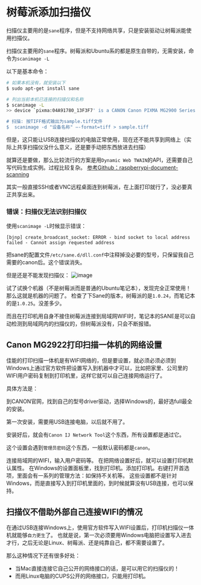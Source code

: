 # 树莓派添加扫描仪

扫描仪主要用的是`sane`程序，但是不支持网络共享，只是安装驱动让树莓派能使用扫描仪。

扫描仪主要用的`sane`程序。树莓派和Ubuntu系的都是原生自带的，无需安装，命令为`scanimage -L`

以下是基本命令：
```sh
# 如果本机没有，就安装以下
$ sudo apt-get install sane

# 列出当前本机已连接的扫描仪和名称
$ scanimage -L
>> device `pixma:04A91780_13F3F7' is a CANON Canon PIXMA MG2900 Series multi-function peripheral

# 扫描: 按TIFF格式输出为sample.tiff文件
$  scanimage -d "设备名称" –-format=tiff > sample.tiff
```

但是，这只能让USB连接扫描仪的电脑正常使用，现在还不能共享到网络上（实际上共享扫描仪没什么意义，还是要手动把东西放进去扫描）

就算还是要做，那么比较流行的方案是用`Dynamic Web TWAIN`的API，还需要自己写代码生成实例。过程比较复杂。
[参考Github：raspberrypi-document-scanning](https://github.com/dynamsoft-dwt/raspberrypi-document-scanning)

其实一般直接SSH或者VNC远程桌面连到树莓派，在上面打印就行了，没必要真正共享出来。


### 错误：扫描仪无法识别扫描仪

使用`scanimage -L`时候显示错误：
```
[bjnp] create_broadcast_socket: ERROR - bind socket to local address failed - Cannot assign requested address
```

把sane的配置文件`/etc/sane.d/dll.conf`中注释掉没必要的型号，只保留我自己需要的canon后。这个错误消失。

但是还是不能发现扫描仪：
![image](https://user-images.githubusercontent.com/14041622/48836230-17480d80-edbd-11e8-99d3-5463df78effa.png)

试了试换个机器（不是树莓派而是普通的Ubuntu笔记本），发现完全正常使用！
那么这就是机器的问题了。
检查了下Sane的版本，树莓派的是`1.0.24`，而笔记本的是`1.0.25`。没差多少。

而且在打印机用自身不接住树莓派连接到局域网WIFI时，笔记本的SANE是可以自动检测到局域网内的扫描仪的，但树莓派没有，只会不断报错。


## Canon MG2922打印扫描一体机的网络设置

佳能的打印扫描一体机是有WIFI网络的，但是要设置，就必须必须必须到Windows上通过官方软件把设置写入到机器中才可以，比如把家里、公司里的WIFI用户密码复制到打印机里，这样它就可以自己连接网络运行了。

具体方法是：

到CANON官网，找到自己的型号driver驱动，选择Windows的，最好选full最全的安装。

第一次安装，需要用USB连接电脑，以后就不用了。

安装好后，就会有`Canon IJ Network Tool`这个东西，所有设置都是通过它。

这个设置会遇到`管理员密码`这个东西，一般默认密码都是`canon`。

连接局域网的WIFI，输入用户密码等。
在把网络设置好后，就可以设置打印机默认属性。
在Windows的设置面板里，找到打印机。添加打印机。右键打开首选项，里面会有一系列的管理方法：如保持不关机等。
这些设置都不是针对Windows，而是直接写入到打印机里面的，到时候就算没有USB连接，也可以保持。



## 扫描仪不借助外部自己连接WIFI的情况

在通过USB连接Windows上，使用官方软件写入WIFI设置后，打印机扫描仪一体机就能够`自力更生`了。
也就是说，第一次必须要用Windows电脑把设置写入进去才行，之后无论是Linux、树莓派、还是纯靠自己，都不需要设置了。

那么这种情况下还有很多好处：
- 当Mac直接连接它自己公开的网络接口的话，是可以用它的扫描仪的！
- 而用Linux电脑的CUPS公开的网络接口，只能用打印机。
